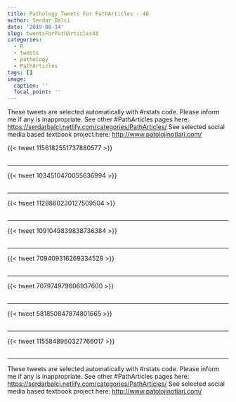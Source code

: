 ```yaml
---
title: Pathology Tweets For PathArticles - 48
author: Serdar Balci
date: '2019-08-14'
slug: tweetsForPathArticles48
categories:
  - R
  - tweets
  - pathology
  - PathArticles
tags: []
image:
  caption: ''
  focal_point: ''
---
```



These tweets are selected automatically with #rstats code. Please inform me if any is inappropriate.
See other #PathArticles pages here: https://serdarbalci.netlify.com/categories/PathArticles/ 
See selected social media based textbook project here: http://www.patolojinotlari.com/

{{< tweet 1156182551737880577 >}}
<br>
<br>
<hr>
{{< tweet 1034510470055636994 >}}
<br>
<br>
<hr>
{{< tweet 1129860230127509504 >}}
<br>
<br>
<hr>
{{< tweet 1091049839838736384 >}}
<br>
<br>
<hr>
{{< tweet 709409316269334528 >}}
<br>
<br>
<hr>
{{< tweet 707974979606937600 >}}
<br>
<br>
<hr>
{{< tweet 581850847874801665 >}}
<br>
<br>
<hr>
{{< tweet 1155848960327766017 >}}
<br>
<br>
<hr>


These tweets are selected automatically with #rstats code. Please inform me if any is inappropriate.
See other #PathArticles pages here: https://serdarbalci.netlify.com/categories/PathArticles/ 
See selected social media based textbook project here: http://www.patolojinotlari.com/
